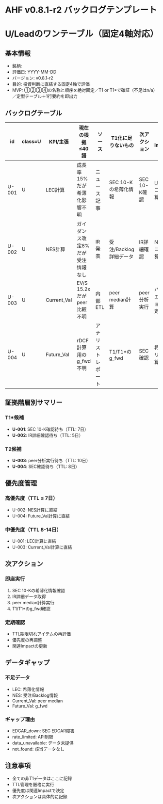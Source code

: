 # AHF v0.8.1-r2 バックログテンプレート
# U/Leadのワンテーブル（固定4軸対応）

## 基本情報
- 銘柄: 
- 評価日: YYYY-MM-DD
- バージョン: v0.8.1-r2
- 目的: 投資判断に直結する固定4軸で評価
- MVP: ①②③④の名称と順序を絶対固定／T1 or T1*で確証（不足はn/a）／定型テーブル＋1行要約を即出力

## バックログテーブル

| id | class=U | KPI/主張 | 現在の根拠≤40語 | ソース | T1化に足りないもの | 次アクション | 関連Impact | unavailability_reason | grace_until |
|----|---------|----------|-----------------|--------|-------------------|--------------|------------|---------------------|-------------|
| U-001 | U | LEC計算 | 成長率15%だが希薄化影響不明 | ニュース記事 | SEC 10-Kの希薄化情報 | SEC 10-K確認 | LECスコア計算 | EDGAR_down | 2024-01-20 |
| U-002 | U | NES計算 | ガイダンス改定8%だが受注情報なし | IR発表 | 受注/Backlog詳細データ | IR詳細確認 | NESスコア計算 | rate_limited | 2024-01-18 |
| U-003 | U | Current_Val | EV/S 15.2xだがpeer比較不明 | 内部ETL | peer median計算 | peer分析実行 | バリュエーション判定 | data_unavailable | 2024-01-22 |
| U-004 | U | Future_Val | rDCF計算用のg_fwd不明 | アナリストレポート | T1/T1*のg_fwd | SEC確認 | 将来バリュ計算 | not_found | 2024-01-19 |

## 証拠階層別サマリー

### T1*候補
- **U-001**: SEC 10-K確認待ち（TTL: 7日）
- **U-002**: IR詳細確認待ち（TTL: 5日）

### T2候補
- **U-003**: peer分析実行待ち（TTL: 10日）
- **U-004**: SEC確認待ち（TTL: 8日）

## 優先度管理

### 高優先度（TTL ≤ 7日）
- U-002: NES計算に直結
- U-004: Future_Val計算に直結

### 中優先度（TTL 8-14日）
- U-001: LEC計算に直結
- U-003: Current_Val計算に直結

## 次アクション

### 即座実行
1. SEC 10-Kの希薄化情報確認
2. IR詳細データ取得
3. peer median計算実行
4. T1/T1*のg_fwd確認

### 定期確認
- TTL期限切れアイテムの再評価
- 優先度の再調整
- 関連Impactの更新

## データギャップ

### 不足データ
- LEC: 希薄化情報
- NES: 受注/Backlog情報
- Current_Val: peer median
- Future_Val: g_fwd

### ギャップ理由
- EDGAR_down: SEC EDGAR障害
- rate_limited: API制限
- data_unavailable: データ未提供
- not_found: 該当データなし

## 注意事項
- 全ての非T1データはここに記録
- TTL管理を厳格に実行
- 優先度は関連Impactで決定
- 次アクションは具体的に記録
